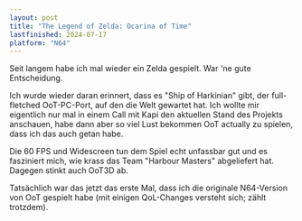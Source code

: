 ```yaml
---
layout: post
title: "The Legend of Zelda: Ocarina of Time"
lastfinished: 2024-07-17
platform: "N64"
---
```


Seit langem habe ich mal wieder ein Zelda gespielt. War 'ne gute Entscheidung.

Ich wurde wieder daran erinnert, dass es "Ship of Harkinian" gibt, der full-fletched OoT-PC-Port, auf den die Welt
gewartet hat. Ich wollte mir eigentlich nur mal in einem Call mit Kapi den aktuellen Stand des Projekts anschauen, habe
dann aber so viel Lust bekommen OoT actually zu spielen, dass ich das auch getan habe.

Die 60 FPS und Widescreen tun dem Spiel echt unfassbar gut und es fasziniert mich, wie krass das Team "Harbour Masters"
abgeliefert hat. Dagegen stinkt auch OoT3D ab.

Tatsächlich war das jetzt das erste Mal, dass ich die originale N64-Version von OoT gespielt habe (mit einigen
QoL-Changes versteht sich; zählt trotzdem).